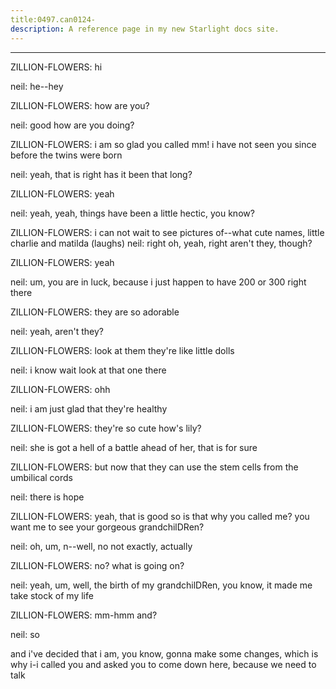 ```yaml
---
title:0497.can0124-
description: A reference page in my new Starlight docs site.
---
```

----- 
ZILLION-FLOWERS: hi
 
neil: he--hey
 
ZILLION-FLOWERS: how are you? 
 
neil: good
 how are you doing? 
 
ZILLION-FLOWERS: i am so glad you called
 mm! i have not seen you since before the twins 
were born
 
neil: yeah, that is right
 has it been that long? 
 
ZILLION-FLOWERS: yeah
 
neil: yeah, yeah, things have been a little hectic, you know? 
 
ZILLION-FLOWERS: i can not wait to see pictures of--what cute names, little charlie and 
matilda
 (laughs) 
neil: right
 oh, yeah, right
 aren't they, though? 
 
ZILLION-FLOWERS: yeah
 
neil: um, you are in luck, because i just happen to have 200 or 300 right 
there
 
ZILLION-FLOWERS: they are so adorable
 
neil: yeah, aren't they? 
 
ZILLION-FLOWERS: look at them
 they're like little dolls
 
neil: i know
 wait
 look at that one there
 
ZILLION-FLOWERS: ohh
 
neil: i am just glad that they're healthy
 
ZILLION-FLOWERS: they're so cute
 how's lily? 
 
neil: she is got a hell of a battle ahead of her, that is for sure
 
ZILLION-FLOWERS: but now that they can use the stem cells from the umbilical cords




neil: there is hope
 
ZILLION-FLOWERS: yeah, that is good
 so is that why you called me? 
 you want me to see 
your gorgeous grandchilDRen? 
 
neil: oh, um, n--well, no
 not exactly, actually
 
ZILLION-FLOWERS: no? 
 what is going on? 
 
neil: yeah, um, well, the birth of my grandchilDRen, you know, it made me 
take stock of my life
 
ZILLION-FLOWERS: mm-hmm
 and? 
 
neil: so


 and i've decided that i am, you know, gonna make some changes, 
which is why i-i called you and asked you to come down here, because we need to 
talk
 

